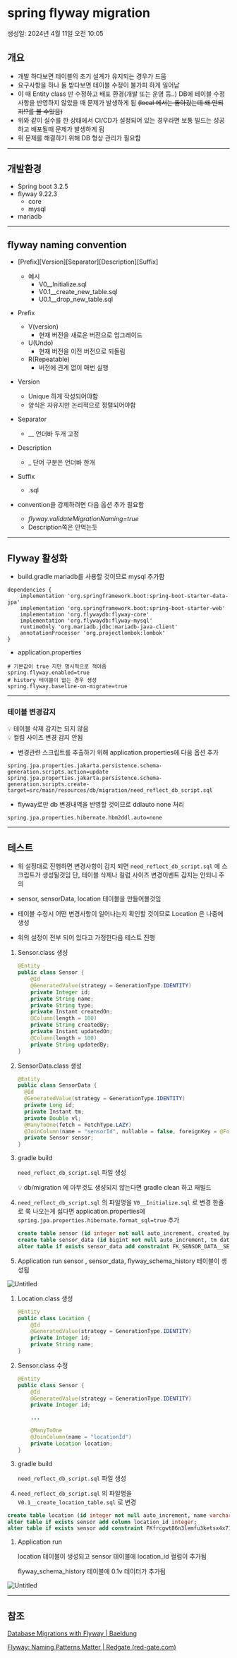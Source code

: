 # spring flyway migration

생성일: 2024년 4월 11일 오전 10:05

## 개요

- 개발 하다보면 테이블의 초기 설계가 유지되는 경우가 드뭄
- 요구사항을 하나 둘 받다보면 테이블 수정이 불가피 하게 일어남
- 이 때 Entity class 만 수정하고 배포 환경(개발 또는 운영 등..) DB에
  테이블 수정사항을 반영하지 않았을 때 문제가 발생하게 됨
  ~~(local 에서는 돌아갔는데 왜 안되지!?를 볼 수있음)~~
- 위와 같이 실수를 한 상태에서 CI/CD가 설정되어 있는 경우라면
  보통 빌드는 성공하고 배포될때 문제가 발생하게 됨
- 위 문제를 해결하기 위해 DB 형상 관리가 필요함

---

## 개발환경

- Spring boot 3.2.5
- flyway 9.22.3
  - core
  - mysql
- mariadb

---

## flyway naming convention

- [Prefix][Version][Separator][Description][Suffix]
  
  - 예시
    - V0__Initialize.sql
    - V0.1__create_new_table.sql
    - U0.1__drop_new_table.sql

- Prefix
  
  - V(version)
    - 현재 버전을 새로운 버전으로 업그레이드
  - U(Undo)
    - 현재 버전을 이전 버전으로 되돌림
  - R(Repeatable)
    - 버전에 관계 없이 매번 실행

- Version
  
  - Unique 하게 작성되어야함
  - 양식은 자유지만 논리적으로 정렬되어야함

- Separator
  
  - __ 언더바 두개 고정

- Description
  
  - _ 단어 구분은 언더바 한개

- Suffix
  
  - .sql

- convention을 강제하려면 다음 옵션 추가 필요함
  
  - *flyway.validateMigrationNaming=true*
  - Description쪽은 안먹는듯

---

## Flyway 활성화

- build.gradle
  mariadb를 사용할 것이므로 mysql 추가함

```
dependencies {
    implementation 'org.springframework.boot:spring-boot-starter-data-jpa'
    implementation 'org.springframework.boot:spring-boot-starter-web'
    implementation 'org.flywaydb:flyway-core'
    implementation 'org.flywaydb:flyway-mysql'
    runtimeOnly 'org.mariadb.jdbc:mariadb-java-client'
    annotationProcessor 'org.projectlombok:lombok'
}
```

- application.properties

```
# 기본값이 true 지만 명시적으로 적어줌
spring.flyway.enabled=true
# history 테이블이 없는 경우 생성
spring.flyway.baseline-on-migrate=true
```

---

### 테이블 변경감지

<aside>
💡 테이블 삭제 감지는 되지 않음

</aside>

<aside>
💡 컬럼 사이즈 변경 감지 안됨

</aside>

- 변경관련 스크립트를 추출하기 위해 application.properties에 다음 옵션 추가

```
spring.jpa.properties.jakarta.persistence.schema-generation.scripts.action=update
spring.jpa.properties.jakarta.persistence.schema-generation.scripts.create-target=src/main/resources/db/migration/need_reflect_db_script.sql
```

- flyway로만 db 변경내역을 반영할 것이므로 ddlauto none 처리

```
spring.jpa.properties.hibernate.hbm2ddl.auto=none
```

---

## 테스트

- 위 설정대로 진행하면 변경사항이 감지 되면 `need_reflect_db_script.sql` 에 스크립트가 생성될것임
  단, 테이블 삭제나 컬럼 사이즈 변경이벤트 감지는 안되니 주의

- sensor, sensorData, location 테이블을 만들어볼것임

- 테이블 수정시 어떤 변경사항이 일어나는지 확인할 것이므로 Location 은 나중에 생성

- 위의 설정이 전부 되어 있다고 가정한다음 테스트 진행
1. Sensor.class 생성
   
   ```java
   @Entity
   public class Sensor {
       @Id
       @GeneratedValue(strategy = GenerationType.IDENTITY)
       private Integer id;
       private String name;
       private String type;
       private Instant createdOn;
       @Column(length = 100)
       private String createdBy;
       private Instant updatedOn;
       @Column(length = 100)
       private String updatedBy;
   }
   ```

2. SensorData.class 생성
   
   ```java
   @Entity
   public class SensorData {
     @Id
     @GeneratedValue(strategy = GenerationType.IDENTITY)
     private Long id;
     private Instant tm;
     private Double vl;
     @ManyToOne(fetch = FetchType.LAZY)
     @JoinColumn(name = "sensorId", nullable = false, foreignKey = @ForeignKey(name = "FK_SENSOR_DATA__SENSOR_ID"))
     private Sensor sensor;
   }
   ```

3. gradle build
   
    `need_reflect_db_script.sql` 파일 생성
   
   <aside>
    💡 db/migration 에 아무것도 생성되지 않는다면 gradle clean 하고 재빌드
   
   </aside>

4. `need_reflect_db_script.sql` 의 파일명을  `V0__Initialize.sql` 로 변경
   한줄로 쭉 나오는게 싫다면 application.properties에 `spring.jpa.properties.hibernate.format_sql=true` 추가
   
   ```sql
   create table sensor (id integer not null auto_increment, created_by varchar(100), created_on datetime(6), name varchar(255), type varchar(255), updated_by varchar(100), updated_on datetime(6), primary key (id)) engine=InnoDB;
   create table sensor_data (id bigint not null auto_increment, tm datetime(6), vl float(53), sensor_id integer not null, primary key (id)) engine=InnoDB;
   alter table if exists sensor_data add constraint FK_SENSOR_DATA__SENSOR_ID foreign key (sensor_id) references sensor (id);
   ```

5. Application run
   sensor , sensor_data, flyway_schema_history 테이블이 생성됨

![Untitled](images/spring%20flyway%20migration1.png)

1. Location.class 생성
   
   ```java
   @Entity
   public class Location {
       @Id
       @GeneratedValue(strategy = GenerationType.IDENTITY)
       private Integer id;
       private String name;
   }
   ```

2. Sensor.class 수정
   
   ```java
   @Entity
   public class Sensor {
       @Id
       @GeneratedValue(strategy = GenerationType.IDENTITY)
       private Integer id;
   
       ...
   
       @ManyToOne
       @JoinColumn(name = "locationId")
       private Location location;
   }
   ```

3. gradle build
   
    `need_reflect_db_script.sql` 파일 생성

4. `need_reflect_db_script.sql` 의 파일명을 `V0.1__create_location_table.sql` 로 변경

```sql
create table location (id integer not null auto_increment, name varchar(255), primary key (id)) engine=InnoDB;
alter table if exists sensor add column location_id integer;
alter table if exists sensor add constraint FKfrcgwt86n3lemfu3ketsx4x71 foreign key (location_id) references location (id);
```

1. Application run
   
    location 테이블이 생성되고 sensor 테이블에 location_id 컬럼이 추가됨
   
    flyway_schema_history 테이블에 0.1v 데이터가 추가됨

![Untitled](images/spring%20flyway%20migration2.png)

---

## 참조

[Database Migrations with Flyway | Baeldung](https://www.baeldung.com/database-migrations-with-flyway) 

[Flyway: Naming Patterns Matter | Redgate (red-gate.com)](https://www.red-gate.com/blog/database-devops/flyway-naming-patterns-matter)